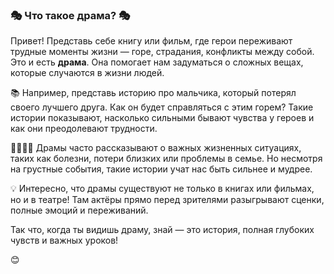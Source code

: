 ### 🎭 Что такое драма? 🎭

Привет! Представь себе книгу или фильм, где герои переживают трудные моменты жизни — горе, страдания, конфликты между собой. Это и есть **драма**. Она помогает нам задуматься о сложных вещах, которые случаются в жизни людей.

📚 Например, представь историю про мальчика, который потерял своего лучшего друга. Как он будет справляться с этим горем? Такие истории показывают, насколько сильными бывают чувства у героев и как они преодолевают трудности.

👩‍⚕️👨‍🏫 Драмы часто рассказывают о важных жизненных ситуациях, таких как болезни, потери близких или проблемы в семье. Но несмотря на грустные события, такие истории учат нас быть сильнее и мудрее.

💡 Интересно, что драмы существуют не только в книгах или фильмах, но и в театре! Там актёры прямо перед зрителями разыгрывают сценки, полные эмоций и переживаний.

Так что, когда ты видишь драму, знай — это история, полная глубоких чувств и важных уроков!

😊